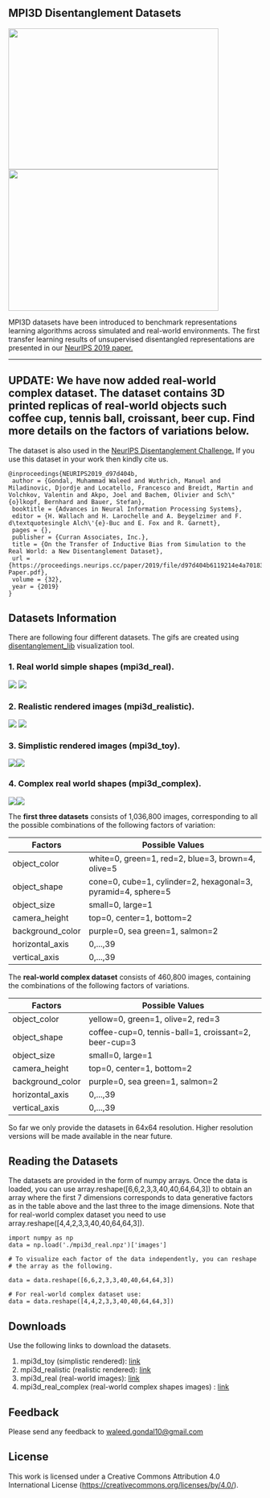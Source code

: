 ## MPI3D Disentanglement Datasets

<img src="https://github.com/rr-learning/disentanglement_dataset/blob/master/sample_gifs/platform.jpg" width="418" height="280" /> <img src="https://github.com/rr-learning/disentanglement_dataset/blob/master/sample_gifs/platform2.jpg" width="418" height="281" />

MPI3D datasets have been introduced to benchmark representations learning algorithms across simulated and real-world environments. The first transfer learning results of unsupervised disentangled representations are presented in our [NeurIPS 2019 paper.](https://proceedings.neurips.cc/paper/2019/hash/d97d404b6119214e4a7018391195240a-Abstract.html)

---------------------------------
**UPDATE:** We have now added real-world complex dataset. The dataset contains 3D printed replicas of real-world objects such coffee cup, tennis ball, croissant, beer cup. Find more details on the factors of variations below.
---------------------------------

The dataset is also used in the [NeurIPS Disentanglement Challenge.](http://www.disentanglement-challenge.com)
If you use this dataset in your work then kindly cite us.
```
@inproceedings{NEURIPS2019_d97d404b,
 author = {Gondal, Muhammad Waleed and Wuthrich, Manuel and Miladinovic, Djordje and Locatello, Francesco and Breidt, Martin and Volchkov, Valentin and Akpo, Joel and Bachem, Olivier and Sch\"{o}lkopf, Bernhard and Bauer, Stefan},
 booktitle = {Advances in Neural Information Processing Systems},
 editor = {H. Wallach and H. Larochelle and A. Beygelzimer and F. d\textquotesingle Alch\'{e}-Buc and E. Fox and R. Garnett},
 pages = {},
 publisher = {Curran Associates, Inc.},
 title = {On the Transfer of Inductive Bias from Simulation to the Real World: a New Disentanglement Dataset},
 url = {https://proceedings.neurips.cc/paper/2019/file/d97d404b6119214e4a7018391195240a-Paper.pdf},
 volume = {32},
 year = {2019}
}

```

## Datasets Information

There are following four different datasets. The gifs are created using [disentanglement_lib](https://github.com/google-research/disentanglement_lib) visualization tool.

### 1. Real world simple shapes (mpi3d_real).

<img src="https://github.com/rr-learning/disentanglement_dataset/blob/master/sample_gifs/real1.gif"/> <img src="https://github.com/rr-learning/disentanglement_dataset/blob/master/sample_gifs/real2.gif" />

### 2. Realistic rendered images (mpi3d_realistic).

<img src="https://github.com/rr-learning/disentanglement_dataset/blob/master/sample_gifs/realistic1.gif" /> <img src="https://github.com/rr-learning/disentanglement_dataset/blob/master/sample_gifs/realistic2.gif" />

### 3. Simplistic rendered images (mpi3d_toy).

<img src="https://github.com/rr-learning/disentanglement_dataset/blob/master/sample_gifs/toy1.gif" /><img src="https://github.com/rr-learning/disentanglement_dataset/blob/master/sample_gifs/toy2.gif" />

### 4. Complex real world shapes (mpi3d_complex).

<img src="https://github.com/rr-learning/disentanglement_dataset/blob/master/sample_gifs/complex1.gif" /><img src="https://github.com/rr-learning/disentanglement_dataset/blob/master/sample_gifs/complex2.gif" />

The **first three datasets** consists of 1,036,800 images, corresponding to all the possible combinations of the following factors of variation:

|Factors|Possible Values|
|---|---|
|object_color|white=0, green=1, red=2, blue=3, brown=4, olive=5|
|object_shape|cone=0, cube=1, cylinder=2, hexagonal=3, pyramid=4, sphere=5|
|object_size|small=0, large=1|
|camera_height|top=0, center=1, bottom=2|
|background_color|purple=0, sea green=1, salmon=2|
|horizontal_axis|0,...,39|
|vertical_axis|0,...,39|


The **real-world complex dataset** consists of 460,800 images, containing the combinations of the following factors of variations.

|Factors|Possible Values|
|---|---|
|object_color|yellow=0, green=1, olive=2, red=3|
|object_shape|coffee-cup=0, tennis-ball=1, croissant=2, beer-cup=3|
|object_size|small=0, large=1|
|camera_height|top=0, center=1, bottom=2|
|background_color|purple=0, sea green=1, salmon=2|
|horizontal_axis|0,...,39|
|vertical_axis|0,...,39|


So far we only provide the datasets in 64x64 resolution. Higher resolution versions will be made available in the near future.

## Reading the Datasets
The datasets are provided in the form of numpy arrays. Once the data is loaded, you can use array.reshape([6,6,2,3,3,40,40,64,64,3]) to obtain an array where the first 7 dimensions corresponds to data generative factors as in the table above and the last three to the image dimensions. Note that for real-world complex dataset you need to use array.reshape([4,4,2,3,3,40,40,64,64,3]).

```
import numpy as np
data = np.load('./mpi3d_real.npz')['images']

# To visualize each factor of the data independently, you can reshape 
# the array as the following.

data = data.reshape([6,6,2,3,3,40,40,64,64,3])

# For real-world complex dataset use:
data = data.reshape([4,4,2,3,3,40,40,64,64,3])
```

## Downloads

Use the following links to download the datasets. 

1. mpi3d_toy (simplistic rendered):  [link](https://storage.googleapis.com/disentanglement_dataset/Final_Dataset/mpi3d_toy.npz)
2. mpi3d_realistic (realistic rendered): [link](https://storage.googleapis.com/disentanglement_dataset/Final_Dataset/mpi3d_realistic.npz)
3. mpi3d_real (real-world images): [link](https://storage.googleapis.com/disentanglement_dataset/Final_Dataset/mpi3d_real.npz)
4. mpi3d_real_complex (real-world complex shapes images) : [link](https://drive.google.com/file/d/1Tp8eTdHxgUMtsZv5uAoYAbJR1BOa_OQm/view?usp=sharing)

## Feedback
Please send any feedback to waleed.gondal10@gmail.com

## License

This work is licensed under a Creative Commons Attribution 4.0 International License (https://creativecommons.org/licenses/by/4.0/).
